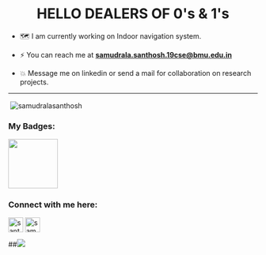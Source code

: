 <h1 align="center">HELLO DEALERS OF 0's & 1's </h1>
  
- 🗺 I am currently working on Indoor navigation system.

- ⚡ You can reach me at **samudrala.santhosh.19cse@bmu.edu.in**

- 💥 Message me on linkedin or send a mail for collaboration on research projects. 
<hr>

<p>&nbsp;<img align="center" src="https://github-readme-stats.vercel.app/api?username=DCGUY009&theme=dark&show_icons=true" alt="samudralasanthosh" /></p>

 <h3 align="left"><b>My Badges: </b></h3>

<a href="https://dev.to/badge/hacktoberfest-2021" target="_blank">
<img src="https://res.cloudinary.com/practicaldev/image/fetch/s--1l8Lf2vD--/c_limit,f_auto,fl_progressive,q_80,w_180/https://dev-to-uploads.s3.amazonaws.com/uploads/badge/badge_image/131/hacktoberfest-2021-badge.png" width=100>
</a>

<h3 align="left"><b>Connect with me here:</b></h3>
<p align="left">


<a href="https://twitter.com/santoshsamudra3" target="blank"><img align="center" src="https://img.shields.io/badge/Twitter-1DA1F2?style=for-the-badge&logo=twitter&logoColor=white" alt=" santoshsamudra3" height="30"/></a>
<a href="https://www.linkedin.com/in/samudralasanthosh/" target="blank"><img align="center" src="https://img.shields.io/badge/LinkedIn-0077B5?style=for-the-badge&logo=linkedin&logoColor=white" alt="samudralasanthosh" height="30"/></a>
</p>

##![](https://komarev.com/ghpvc/?username=DCGUY009&color=orange&label=👀👀👀)
